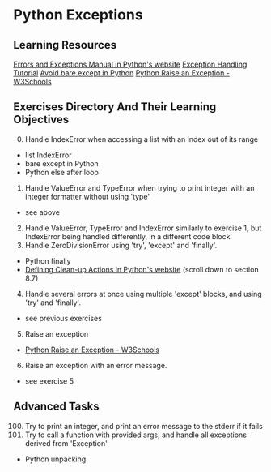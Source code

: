 # Python Exceptions
## Learning Resources
[Errors and Exceptions Manual in Python's website](https://docs.python.org/3/tutorial/errors.html)
[Exception Handling Tutorial](https://www.youtube.com/watch?v=7vbgD-3s-w4)
[Avoid bare except in Python](https://www.30secondsofcode.org/articles/s/python-bare-except)
[Python Raise an Exception - W3Schools](https://www.w3schools.com/python/gloss_python_raise.asp)
## Exercises Directory And Their Learning Objectives
0. Handle IndexError when accessing a list with an index out of its range
- list IndexError
- bare except in Python
- Python else after loop
1. Handle ValueError and TypeError when trying to print integer with an integer formatter without using 'type'
- see above
2. Handle ValueError, TypeError and IndexError similarly to exercise 1, but IndexError being handled differently, in a different code block
3. Handle ZeroDivisionError using 'try', 'except' and 'finally'.
- Python finally
- [Defining Clean-up Actions in Python's website](https://docs.python.org/3/tutorial/errors.html) (scroll down to section 8.7)
4. Handle several errors at once using multiple 'except' blocks, and using 'try' and 'finally'.
- see previous exercises
5. Raise an exception
- [Python Raise an Exception - W3Schools](https://www.w3schools.com/python/gloss_python_raise.asp)
6. Raise an exception with an error message.
- see exercise 5
## Advanced Tasks
100. Try to print an integer, and print an error message to the stderr if it fails
101. Try to call a function with provided args, and handle all exceptions derived from 'Exception'
- Python unpacking
